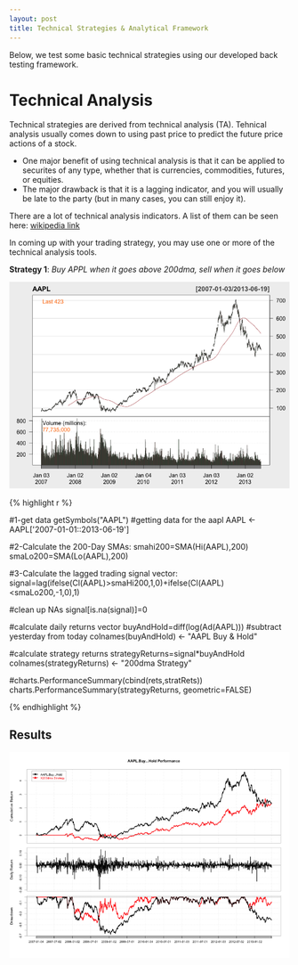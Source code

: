 ```yaml
---
layout: post
title: Technical Strategies & Analytical Framework
---
```


<div class="message">
  Below, we test some basic technical strategies using our developed back
  testing framework.
</div>

# Technical Analysis

Technical strategies are derived from technical analysis (TA). Tehnical
analysis usually comes down to using past price to predict the future price
actions of a stock. 

* One major benefit of using technical analysis is that it
  can be applied to securites of any type, whether that is currencies,
  commodities, futures, or equities. 
* The major drawback is that it is a lagging
  indicator, and you will usually be late to the party (but in many cases, you
  can still enjoy it).

There are a lot of technical analysis indicators. A list of them can be seen
here:
[wikipedia link](http://en.wikipedia.org/wiki/Technical_analysis#Charting_terms_and_indicators)

In coming up with your trading strategy, you may use one or more of the
technical analysis tools.

**Strategy 1**: _Buy APPL when it goes above 200dma, sell when it goes below_

![Strategy Graph](/images/aapl_sma200.png)

{% highlight r %}

#1-get data
getSymbols("AAPL") #getting data for the aapl
AAPL <- AAPL['2007-01-01::2013-06-19']

#2-Calculate the 200-Day SMAs:
smahi200=SMA(Hi(AAPL),200)
smaLo200=SMA(Lo(AAPL),200)

#3-Calculate the lagged trading signal vector:
signal=lag(ifelse(Cl(AAPL)>smaHi200,1,0)+ifelse(Cl(AAPL)<smaLo200,-1,0),1)

#clean up NAs
signal[is.na(signal)]=0

#calculate daily returns vector
buyAndHold=diff(log(Ad(AAPL))) #subtract yesterday from today
colnames(buyAndHold) <- "AAPL Buy & Hold"

#calculate strategy returns
strategyReturns=signal*buyAndHold
colnames(strategyReturns) <- "200dma Strategy"

#charts.PerformanceSummary(cbind(rets,stratRets))
charts.PerformanceSummary(strategyReturns, geometric=FALSE)

{% endhighlight %}

## Results
![Strategy Graph](/images/aapl_strategy1.png)
